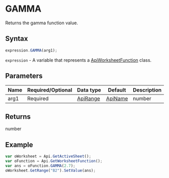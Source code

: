 # GAMMA

Returns the gamma function value.

## Syntax

```javascript
expression.GAMMA(arg1);
```

`expression` - A variable that represents a [ApiWorksheetFunction](../ApiWorksheetFunction.md) class.

## Parameters

| **Name** | **Required/Optional** | **Data type** | **Default** | **Description** |
| ------------- | ------------- | ------------- | ------------- | ------------- |
| arg1 | Required | [ApiRange](../../ApiRange/ApiRange.md) | [ApiName](../../ApiName/ApiName.md) | number |  | The value for which the gamma function will be calculated. |

## Returns

number

## Example



```javascript
var oWorksheet = Api.GetActiveSheet();
var oFunction = Api.GetWorksheetFunction();
var ans = oFunction.GAMMA(2.7);
oWorksheet.GetRange("B2").SetValue(ans);


```
